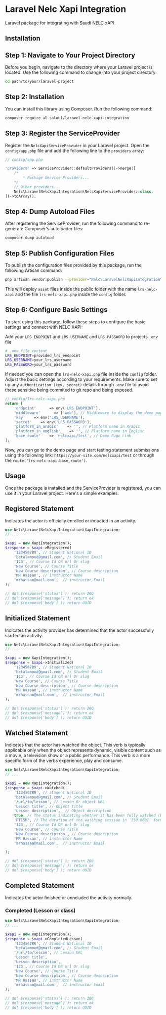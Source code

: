 # Laravel Nelc Xapi Integration

Laravel package for integrating with Saudi NELC xAPI.

## Installation

## Step 1: Navigate to Your Project Directory

Before you begin, navigate to the directory where your Laravel project is located. Use the following command to change into your project directory:

```bash
cd path/to/your/laravel-project
```

## Step 2: Installation

You can install this library using Composer. Run the following command:

```bash
composer require al-saloul/laravel-nelc-xapi-integration
```

## Step 3: Register the ServiceProvider

Register the `NelcXapiServiceProvider` in your Laravel project. Open the `config/app.php` file and add the following line to the `providers` array:

```php
// config/app.php

'providers' => ServiceProvider::defaultProviders()->merge([
    /*
        * Package Service Providers...
    */
    // Other providers...
    Nelc\LaravelNelcXapiIntegration\NelcXapiServiceProvider::class,
])->toArray(),
```

## Step 4: Dump Autoload Files
After registering the ServiceProvider, run the following command to re-generate Composer's autoloader files:

```bash
composer dump-autoload
```

## Step 5: Publish Configuration Files
To publish the configuration files provided by this package, run the following Artisan command:

```bash
php artisan vendor:publish --provider="Nelc\LaravelNelcXapiIntegration\NelcXapiServiceProvider"
```
This will deploy `asset` files inside the public folder with the name `lrs-nelc-xapi` and the file `lrs-nelc-xapi.php` inside the `config` folder.

## Step 6: Configure Basic Settings
To start using this package, follow these steps to configure the basic settings and connect with NELC XAPI:


Add your `LRS_ENDPOINT` and `LRS_USERNAME` and `LRS_PASSWORD` to projects `.env` file
```bash
# .env file content
LRS_ENDPOINT=provided_lrs_endpoint
LRS_USERNAME=your_lrs_username
LRS_PASSWORD=your_lrs_password
```

If needed you can open the `lrs-nelc-xapi.php` file inside the `config` folder. Adjust the basic settings according to your requirements. Make sure to set up any `authentication (key, secret)` details through `.env` file to avoid these sensitive being commited to git repo and being exposed.

```php
// config/lrs-nelc-xapi.php
return [
    'endpoint'      => env('LRS_ENDPOINT'),
    'middleware'      => ['web'], // Middleware to display the demo page, ['web', 'auth', ...]
    'key'    => env('LRS_USERNAME'),
    'secret'    => env('LRS_PASSWORD'),
    'platform_in_arabic'    => '', // Platform name in Arabic
    'platform_in_english'    => '', // Platform name in English
    'base_route'    => 'nelcxapi/test', // Demo Page Link
];
```


Now, you can go to the demo page and start testing statement submissions using the following link:
`https://your-site.com/nelcxapi/test` or through the `route('lrs-nelc-xapi.base_route')`.

## Usage
Once the package is installed and the ServiceProvider is registered, you can use it in your Laravel project. Here's a simple examples:

## Registered Statement
Indicates the actor is officially enrolled or inducted in an activity.
```php
use Nelc\LaravelNelcXapiIntegration\XapiIntegration;
// ...

$xapi = new XapiIntegration();
$response = $xapi->Registered(
    '123456789', // Student National ID
    'betalamoud@gmail.com', // Student Email
    '123', // Course Id OR url Or slug
    'New Course', // Course Title
    'New Course description', // Course description
    'MR Hassan', // instructor Name
    'mrhassan@mail.com',  // instructor Email
);

// dd( $response['status'] ); return 200
// dd( $response['message'] ); return ok
// dd( $response['body'] ); return UUID
```

## Initialized Statement
Indicates the activity provider has determined that the actor successfully started an activity.
```php
use Nelc\LaravelNelcXapiIntegration\XapiIntegration;
// ...

$xapi = new XapiIntegration();
$response = $xapi->Initialized(
    '123456789', // Student National ID
    'betalamoud@gmail.com', // Student Email
    '123', // Course Id OR url Or slug
    'New Course', // Course Title
    'New Course description', // Course description
    'MR Hassan', // instructor Name
    'mrhassan@mail.com',  // instructor Email
);

// dd( $response['status'] ); return 200
// dd( $response['message'] ); return ok
// dd( $response['body'] ); return UUID
```

## Watched Statement
Indicates that the actor has watched the object. This verb is typically applicable only when the object represents dynamic, visible content such as a movie, a television show or a public performance. This verb is a more specific form of the verbs experience, play and consume.
```php
use Nelc\LaravelNelcXapiIntegration\XapiIntegration;
// ...

$xapi = new XapiIntegration();
$response = $xapi->Watched(
    '123456789', // Student National ID
    'betalamoud@gmail.com', // Student Email
    '/url/to/lesson', // Lesson Or object URL
    'Lesson title', // Object title
    'Lesson description',  // Object description
    true, // The status indicating whether it has been fully watched (boolean).
    'PT15M', // The duration of the watching session in `ISO 8601` format.
    '123', // Course Id OR url Or slug
    'New Course', // Course Title
    'New Course description', // Course description
    'MR Hassan', // instructor Name
    'mrhassan@mail.com',  // instructor Email

);

// dd( $response['status'] ); return 200
// dd( $response['message'] ); return ok
// dd( $response['body'] ); return UUID
```

## Completed Statement
Indicates the actor finished or concluded the activity normally.

### Completed (Lesson or class)
```php
use Nelc\LaravelNelcXapiIntegration\XapiIntegration;
// ...

$xapi = new XapiIntegration();
$response = $xapi->CompletedLesson(
    '123456789', // Student National ID
    'betalamoud@gmail.com', // Student Email
    '/url/to/lesson', // Lesson URL
    'Lesson title',
    'Lesson description',
    '123', // Course Id OR url Or slug
    'New Course', // Course Title
    'New Course description', // Course description
    'MR Hassan', // instructor Name
    'mrhassan@mail.com',  // instructor Email
);

// dd( $response['status'] ); return 200
// dd( $response['message'] ); return ok
// dd( $response['body'] ); return UUID
```
